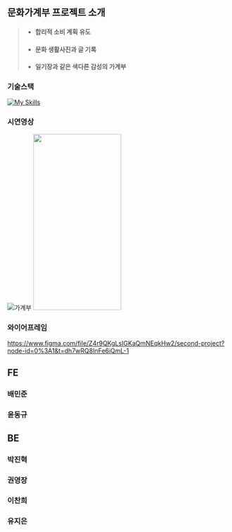 ## 문화가계부 프로젝트 소개

> + #### 합리적 소비 계획 유도
> + #### 문화 생활사진과 글 기록
> + #### 일기장과 같은 색다른 감성의 가계부

### 기술스택

[![My Skills](https://skillicons.dev/icons?i=html,css,js,react,ts,redux,styledcomponents,vite,git)](https://skillicons.dev)


### 시연영상

![가계부](https://user-images.githubusercontent.com/103413040/222675624-1f5126bf-04ed-423b-944d-294327ffab73.gif)
<img src="https://user-images.githubusercontent.com/103413040/222675624-1f5126bf-04ed-423b-944d-294327ffab73.gif" width="200" height="400"/>

### 와이어프레임
https://www.figma.com/file/Z4r9QKgLsIGKaQmNEqkHw2/second-project?node-id=0%3A1&t=dh7wRQ8InFe6iQmL-1



## FE
### 배민준
### 윤동규



## BE
### 박진혁
### 권영장
### 이찬희
### 유지은
